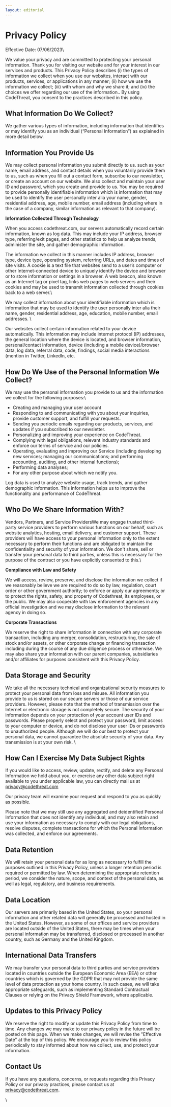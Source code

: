 ```yaml
---
layout: editorial
---
```


# Privacy Policy

Effective Date: 07/06/2023\


&#x20;   We value your privacy and are committed to protecting your personal information. Thank you for visiting our website and for your interest in our services and products. This Privacy Policy describes (i) the types of information we collect when you use our websites, interact with our products, services, or applications in any manner; (ii) how we use the information we collect; (iii) with whom and why we share it; and (iv) the choices we offer regarding our use of the information.. By using CodeThreat, you consent to the practices described in this policy.

## What Information Do We Collect?

&#x20;   We gather various types of information, including information that identifies or may identify you as an individual (“Personal Information”) as explained in more detail below.

## Information You Provide Us

&#x20;   We may collect personal information you submit directly to us. such as your name, email address, and contact details when you voluntarily provide them to us, such as when you fill out a contact form, subscribe to our newsletter, or create an account on our website. We also collect and maintain your user ID and password, which you create and provide to us. You may be required to provide personally identifiable information which is information that may be used to identify the user personally inter alia your name, gender, residential address, age, mobile number, email address (including where in the case of a company, similar information as relevant to that company).

**Information Collected Through Technology**

&#x20;   When you access codethreat.com, our servers automatically record certain information, known as log data. This may include your IP address, browser type, referring/exit pages, and other statistics to help us analyze trends, administer the site, and gather demographic information.

&#x20;   The information we collect in this manner includes IP address, browser type, device type, operating system, referring URLs, and dates and times of site visits. A cookie is a text file that websites send to a user’s computer or other Internet-connected device to uniquely identify the device and browser or to store information or settings in a browser. A web beacon, also known as an Internet tag or pixel tag, links web pages to web servers and their cookies and may be used to transmit information collected through cookies back to a web server.\


&#x20;   We may collect information about your identifiable information which is information that may be used to identify the user personally inter alia their name, gender, residential address, age, education, mobile number, email addresses. \


&#x20;   Our websites collect certain information related to your device automatically. This information may include internet protocol (IP) addresses, the general location where the device is located, and browser information, personal/contact information, device (including a mobile device)/browser data, log data, referral data, code, findings, social media interactions (mention in Twitter, LinkedIn, etc.

## How Do We Use of the Personal Information We Collect?

&#x20;   We may use the personal information you provide to us and the information we collect for the following purposes:\


* Creating and managing your user account
* Responding to and communicating with you about your inquiries, provide customer support, and fulfill your requests.
* Sending you periodic emails regarding our products, services, and updates if you subscribed to our newsletter.
* Personalizing and improving your experience on CodeThreat.
* Complying with legal obligations, relevant industry standards and enforce our terms of service and our policies.
* Operating, evaluating and improving our Service (including developing new services; managing our communications; and performing accounting, auditing, and other internal functions);
* Performing data analyses;
* For any other purpose about which we notify you.



&#x20;   Log data is used to analyze website usage, track trends, and gather demographic information. This information helps us to improve the functionality and performance of CodeThreat.

## Who Do We Share Information With?

&#x20;   Vendors, Partners, and Service ProvidersWe may engage trusted third-party service providers to perform various functions on our behalf, such as website analytics, hosting, email delivery, and customer support. These providers will have access to your personal information only to the extent necessary to perform their functions and are obligated to maintain the confidentiality and security of your information. We don't share, sell or transfer your personal data to third parties, unless this is necessary for the purpose of the contract or you have explicitly consented to this.\


**Compliance with Law and Safety**

&#x20;   We will access, review, preserve, and disclose the information we collect if we reasonably believe we are required to do so by law, regulation, court order or other government authority; to enforce or apply our agreements; or to protect the rights, safety, and property of Codethreat, its employees, or the public. We may also cooperate with law enforcement agencies in any official investigation and we may disclose information to the relevant agency in doing so.

**Corporate Transactions**

&#x20;   We reserve the right to share information in connection with any corporate transaction, including any merger, consolidation, restructuring, the sale of stock and/or assets, or other corporate change or financing transaction including during the course of any due diligence process or otherwise.  We may also share your information with our parent companies, subsidiaries and/or affiliates for purposes consistent with this Privacy Policy.

## Data Storage and Security

&#x20;   We take all the necessary technical and organizational security measures to protect your personal data from loss and misuse. All information you provide to us is stored on our secure servers or those of our service providers. However, please note that the method of transmission over the Internet or electronic storage is not completely secure. The security of your information depends on your protection of your account user IDs and passwords. Please properly select and protect your password, limit access to your computer or device, and do not disclose your user IDs or passwords to unauthorized people. Although we will do our best to protect your personal data, we cannot guarantee the absolute security of your data. Any transmission is at your own risk. \


## How Can I Exercise My Data Subject Rights

&#x20;   If you would like to access, review, update, rectify, and delete any Personal Information we hold about you, or exercise any other data subject right available to you under applicable law, you can directly mail us at privacy@codethreat.com

Our privacy team will examine your request and respond to you as quickly as possible.

&#x20;   Please note that we may still use any aggregated and deidentified Personal Information that does not identify any individual, and may also retain and use your information as necessary to comply with our legal obligations, resolve disputes, complete transactions for which the Personal Information was collected, and enforce our agreements.

## Data Retention

&#x20;   We will retain your personal data for as long as necessary to fulfill the purposes outlined in this Privacy Policy, unless a longer retention period is required or permitted by law. When determining the appropriate retention period, we consider the nature, scope, and context of the personal data, as well as legal, regulatory, and business requirements.

## Data Location

&#x20;   Our servers are primarily based in the United States, so your personal information and other related data will generally be processed and hosted in the United States. However, as some of our offices and service providers are located outside of the United States, there may be times when your personal information may be transferred, disclosed or processed in another country, such as Germany and the United Kingdom.&#x20;

## International Data Transfers

&#x20;   We may transfer your personal data to third parties and service providers located in countries outside the European Economic Area (EEA) or other countries which is governed by the GDPR that may not provide the same level of data protection as your home country. In such cases, we will take appropriate safeguards, such as implementing Standard Contractual Clauses or relying on the Privacy Shield Framework, where applicable.

## Updates to this Privacy Policy

&#x20;   We reserve the right to modify or update this Privacy Policy from time to time. Any changes we may make to our privacy policy in the future will be posted on this page. When we make changes, we will revise the "Effective Date" at the top of this policy. We encourage you to review this policy periodically to stay informed about how we collect, use, and protect your information.

## Contact Us

If you have any questions, concerns, or requests regarding this Privacy Policy or our privacy practices, please contact us at privacy@codethreat.com.

\
